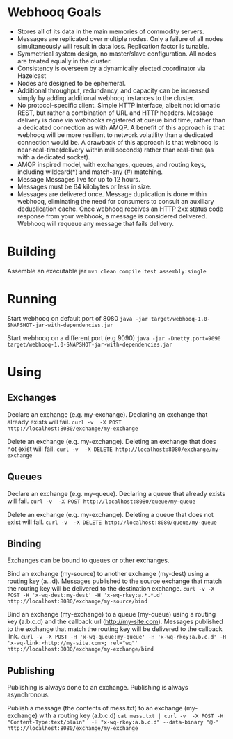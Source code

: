 Webhooq Goals
=============
   *   Stores all of its data in the main memories of commodity servers.
   *   Messages are replicated over multiple nodes. Only a failure of all nodes simultaneously will result in data loss. Replication factor is tunable.
   *   Symmetrical system design, no master/slave configuration. All nodes are treated equally in the cluster.
   *   Consistency is overseen by a dynamically elected coordinator via Hazelcast
   *   Nodes are designed to be ephemeral.
   *   Additional throughput, redundancy, and capacity can be increased simply by adding additional webhooq instances to the cluster.
   *   No protocol-specific client. Simple HTTP interface, albeit not idiomatic REST, but rather a combination of URL and HTTP headers. Message delivery is done via webhooks registered at queue bind time, rather than a dedicated connection as with AMQP. A benefit of this approach  is that webhooq will be more resilient to network volatility than a dedicated connection would be. A drawback of this approach is that webhooq is near-real-time(delivery within milliseconds) rather than real-time (as with a dedicated socket).
   *   AMQP inspired model, with exchanges, queues, and routing keys, including wildcard(*) and match-any (#) matching.
   *   Message Messages live for up to 12 hours.
   *   Messages must be 64 kilobytes or less in size.
   *   Messages are delivered once. Message duplication is done within webhooq, eliminating the need for consumers to consult an auxiliary deduplication cache. Once webhooq receives an HTTP 2xx status code response from your webhook, a message is considered delivered. Webhooq will requeue any message that fails delivery.



Building
========
Assemble an executable jar
`mvn clean compile test assembly:single`



Running
=======
Start webhooq on default port of 8080
`java -jar target/webhooq-1.0-SNAPSHOT-jar-with-dependencies.jar`

Start webhooq on a different port (e.g 9090)
`java -jar -Dnetty.port=9090 target/webhooq-1.0-SNAPSHOT-jar-with-dependencies.jar`



Using
=====

Exchanges
---------
Declare an exchange (e.g. my-exchange). Declaring an exchange that already exists will fail.
`curl -v  -X POST http://localhost:8080/exchange/my-exchange`

Delete an exchange (e.g. my-exchange). Deleting an exchange that does not exist will fail.
`curl -v  -X DELETE http://localhost:8080/exchange/my-exchange`

Queues
------
Declare an exchange (e.g. my-queue).  Declaring a queue that already exists will fail.
`curl -v  -X POST http://localhost:8080/queue/my-queue`

Delete an exchange (e.g. my-exchange). Deleting a queue that does not exist will fail.
`curl -v  -X DELETE http://localhost:8080/queue/my-queue`

Binding
-------
Exchanges can be bound to queues or other exchanges.

Bind an exchange (my-source) to another exchange (my-dest) using a routing key (a.*.*.d). Messages published to the source exchange that match the routing key will be delivered to the destination exchange.
`curl -v -X POST -H 'x-wq-dest:my-dest' -H 'x-wq-rkey:a.*.*.d' http://localhost:8080/exchange/my-source/bind`

Bind an exchange (my-exchange) to a queue (my-queue) using a routing key (a.b.c.d) and the callback url (http://my-site.com). Messages published to the exchange that match the routing key will be delivered to the callback link.
`curl -v -X POST -H 'x-wq-queue:my-queue' -H 'x-wq-rkey:a.b.c.d' -H 'x-wq-link:<http://my-site.com>; rel="wq"' http://localhost:8080/exchange/my-exchange/bind`

Publishing
----------
Publishing is always done to an exchange.
Publishing is always asynchronous.

Publish a message (the contents of mess.txt) to an exchange (my-exchange) with a routing key (a.b.c.d)
`cat mess.txt | curl -v  -X POST -H "Content-Type:text/plain"  -H "x-wq-rkey:a.b.c.d" --data-binary "@-" http://localhost:8080/exchange/my-exchange`





